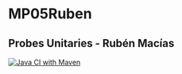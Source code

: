 # MP05Ruben

## Probes Unitaries - Rubén Macías

[![Java CI with Maven](https://github.com/SyntaxMA/MP05Ruben/actions/workflows/maven.yml/badge.svg)](https://github.com/SyntaxMA/MP05Ruben/actions/workflows/maven.yml)
